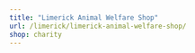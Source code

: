 ```yaml
---
title: "Limerick Animal Welfare Shop"
url: /limerick/limerick-animal-welfare-shop/
shop: charity
---
```


